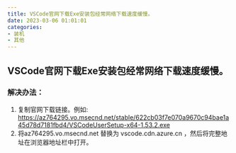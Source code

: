 ```yaml
---
title: VSCode官网下载Exe安装包经常网络下载速度缓慢。
date: 2023-03-06 01:01:01
categories:
- 装机
- 其他
---
```


## VSCode官网下载Exe安装包经常网络下载速度缓慢。
### 解决办法：
1. 复制官网下载链接。例如: https://az764295.vo.msecnd.net/stable/622cb03f7e070a9670c94bae1a45d78d7181fbd4/VSCodeUserSetup-x64-1.53.2.exe
2. 将az764295.vo.msecnd.net 替换为 vscode.cdn.azure.cn ，然后将完整地址在浏览器地址栏中打开。
